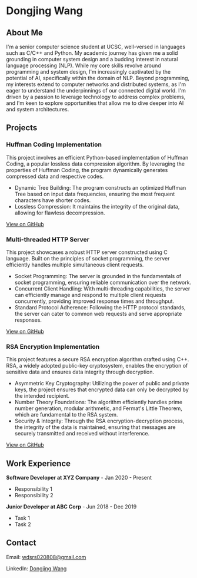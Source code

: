 # Dongjing Wang

## About Me

I'm a senior computer science student at UCSC, well-versed in languages such as C/C++ and Python. My academic journey has given me a solid grounding in computer system design and a budding interest in natural language processing (NLP). While my core skills revolve around programming and system design, I'm increasingly captivated by the potential of AI, specifically within the domain of NLP. Beyond programming, my interests extend to computer networks and distributed systems, as I'm eager to understand the underpinnings of our connected digital world. I'm driven by a passion to leverage technology to address complex problems, and I'm keen to explore opportunities that allow me to dive deeper into AI and system architectures.

## Projects

### Huffman Coding Implementation

This project involves an efficient Python-based implementation of Huffman Coding, a popular lossless data compression algorithm. By leveraging the properties of Huffman Coding, the program dynamically generates compressed data and respective codes.

- Dynamic Tree Building: The program constructs an optimized Huffman Tree based on input data frequencies, ensuring the most frequent characters have shorter codes.
- Lossless Compression: It maintains the integrity of the original data, allowing for flawless decompression.

[View on GitHub](https://github.com/MonsterBlue01/Huffman-Coding)

### Multi-threaded HTTP Server

This project showcases a robust HTTP server constructed using C language. Built on the principles of socket programming, the server efficiently handles multiple simultaneous client requests.

- Socket Programming: The server is grounded in the fundamentals of socket programming, ensuring reliable communication over the network.
- Concurrent Client Handling: With multi-threading capabilities, the server can efficiently manage and respond to multiple client requests concurrently, providing improved response times and throughput.
- Standard Protocol Adherence: Following the HTTP protocol standards, the server can cater to common web requests and serve appropriate responses.

[View on GitHub](https://github.com/MonsterBlue01/Multithread-HTTP-server)

### RSA Encryption Implementation

This project features a secure RSA encryption algorithm crafted using C++. RSA, a widely adopted public-key cryptosystem, enables the encryption of sensitive data and ensures data integrity through decryption.

- Asymmetric Key Cryptography: Utilizing the power of public and private keys, the project ensures that encrypted data can only be decrypted by the intended recipient.
- Number Theory Foundations: The algorithm efficiently handles prime number generation, modular arithmetic, and Fermat's Little Theorem, which are fundamental to the RSA system.
- Security & Integrity: Through the RSA encryption-decryption process, the integrity of the data is maintained, ensuring that messages are securely transmitted and received without interference.

[View on GitHub](https://github.com/MonsterBlue01/RSA-Encryption-Algorithm)

## Work Experience

**Software Developer at XYZ Company** - Jan 2020 - Present

- Responsibility 1
- Responsibility 2

**Junior Developer at ABC Corp** - Jun 2018 - Dec 2019

- Task 1
- Task 2

## Contact

Email: [wdsrs020808@gmail.com](mailto:wdsrs020808@gmail.com)

LinkedIn: [Dongjing Wang](https://www.linkedin.com/in/dongjing-wang/)
